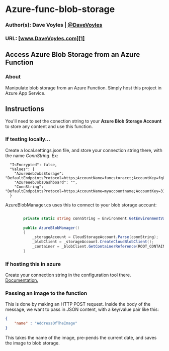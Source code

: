 # Azure-func-blob-storage
### Author(s): Dave Voyles | [@DaveVoyles](http://www.twitter.com/DaveVoyles)
### URL: [www.DaveVoyles.com][1]

Access Azure Blob Storage from an Azure Function
----------
### About
Manipulate blob storage from an Azure Function. Simply host this project in Azure App Service.


## Instructions
You'll need to set the conection string to your **Azure Blob Storage Account** to store any content and use this function.

### If testing locally...
Create a local.settings.json file, and store your connection string there, with the name *ConnString*. Ex:

```
  "IsEncrypted": false,
  "Values": {
    "AzureWebJobsStorage": "DefaultEndpointsProtocol=https;AccountName=funcstoracct;AccountKey=fq8O0ie/UGgFP6lh2yA1vpXky0MT7s3BdT2tFi1cWSgZI4yPZs/Hgr6lwCaGKH/+EDEOmt7+1S4seyHJ6YRYVQ==;EndpointSuffix=core.windows.net",
    "AzureWebJobsDashboard": "",
    "ConnString": "DefaultEndpointsProtocol=https;AccountName=myaccountname;AccountKey=311666311666311666==;"
  }
```

AzureBlobManager.cs uses this to connect to your blob storage account:

``` csharp

        private static string connString = Environment.GetEnvironmentVariable("ConnString");       
         
        public AzureBlobManager()
        {
            _storageAccount = CloudStorageAccount.Parse(connString);
            _blobClient = _storageAccount.CreateCloudBlobClient();
            _container = _blobClient.GetContainerReference(ROOT_CONTAINER_NAME);
        }
```

### If hosting this in azure
Create your connection string in the configuration tool there. [Documentation.](https://azure.microsoft.com/en-us/blog/windows-azure-web-sites-how-application-strings-and-connection-strings-work/)


### Passing an image to the function

This is done by making an HTTP POST request. Inside the body of the message, we want to pass in JSON content, with a key/value pair like this:

```json
{
    "name" : "AddressOfTheImage"
}
```

This takes the name of the image, pre-pends the current date, and saves the image to blob storage. 

  [1]: http://www.daveVoyles.com "My website"

